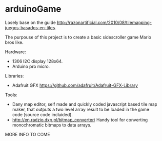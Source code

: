 # arduinoGame
Losely base on the guide http://razonartificial.com/2010/08/tilemapping-juegos-basados-en-tiles.

The purpouse of this project is to create a basic sidescroller game Mario bros like.

Hardware:
- 1306 I2C display 128x64.
- Arduino pro micro.


Libraries:

- Adafruit GFX https://github.com/adafruit/Adafruit-GFX-Library

Tools:

- Dany map editor, self made and quickly coded javascript based tile map maker, that outputs a two level array result to be loaded in the game code (source code incluided).
- http://en.radzio.dxp.pl/bitmap_converter/ Handy tool for converting monochromatic bitmaps to data arrays.


MORE INFO TO COME
